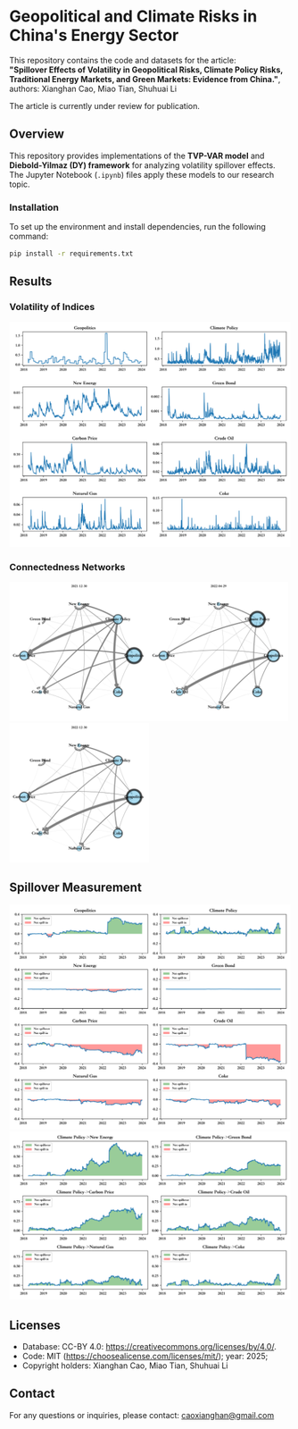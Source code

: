 # **Geopolitical and Climate Risks in China's Energy Sector**  

This repository contains the code and datasets for the article:  
**"Spillover Effects of Volatility in Geopolitical Risks, Climate Policy Risks, Traditional Energy Markets, and Green Markets: Evidence from China."**, authors: Xianghan Cao, Miao Tian, Shuhuai Li

The article is currently under review for publication.

## **Overview**  
This repository provides implementations of the **TVP-VAR model** and **Diebold-Yilmaz (DY) framework** for analyzing volatility spillover effects. The Jupyter Notebook (`.ipynb`) files apply these models to our research topic.

### **Installation**  
To set up the environment and install dependencies, run the following command:  
```bash
pip install -r requirements.txt
```

## Results

### Volatility of Indices
![波动率分布](images/波动率分布.svg)

### Connectedness Networks

<img src='images/俄乌冲突：2021-12-30.svg' width=250><img src='images/俄乌冲突：2022-04-29.svg' width=250><img src='images/俄乌冲突：2022-12-30.svg' width=250>
## Spillover Measurement
![波动净溢出](images/波动净溢出.svg)![波动气候政策](images/波动气候政策.svg)

## Licenses
- Database: CC-BY 4.0: https://creativecommons.org/licenses/by/4.0/. 
- Code: MIT (https://choosealicense.com/licenses/mit/); year: 2025;
- Copyright holders: Xianghan Cao, Miao Tian, Shuhuai Li

## Contact
For any questions or inquiries, please contact: caoxianghan@gmail.com